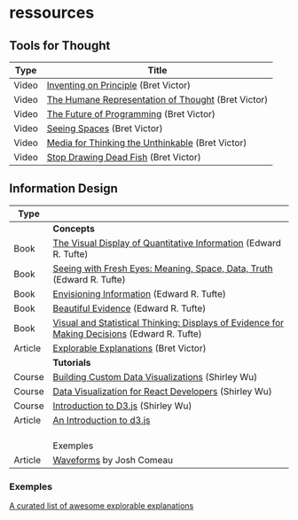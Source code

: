 # ressources

## Tools for Thought
|Type | Title |
| --- | --- |
| Video | [Inventing on Principle](https://www.youtube.com/watch?v=PUv66718DII) (Bret Victor)|
| Video | [The Humane Representation of Thought](https://www.youtube.com/watch?v=agOdP2Bmieg) (Bret Victor)|
| Video | [The Future of Programming](https://www.youtube.com/watch?v=8pTEmbeENF4) (Bret Victor)|
| Video | [Seeing Spaces](https://www.youtube.com/watch?v=klTjiXjqHrQ) (Bret Victor)|
| Video | [Media for Thinking the Unthinkable](https://www.youtube.com/watch?v=oUaOucZRlmE) (Bret Victor)|
| Video | [Stop Drawing Dead Fish](https://www.youtube.com/watch?v=ZfytHvgHybA&t) (Bret Victor)|

## Information Design
| Type |   |
| --- |---|
|| <b>Concepts</b>|
|Book|  [The Visual Display of Quantitative Information](https://www.amazon.com/Visual-Display-Quantitative-Information/dp/0961392142/) (Edward R. Tufte)|
|Book| [Seeing with Fresh Eyes: Meaning, Space, Data, Truth](https://www.amazon.com/Seeing-Fresh-Eyes-Meaning-Space/dp/1930824009) (Edward R. Tufte)|
|Book| [Envisioning Information](https://www.amazon.com/Envisioning-Information-Edward-R-Tufte/dp/0961392118) (Edward R. Tufte)|
|Book| [Beautiful Evidence](https://www.amazon.com/Beautiful-Evidence-Edward-R-Tufte/dp/0961392177) (Edward R. Tufte) |
|Book| [Visual and Statistical Thinking: Displays of Evidence for Making Decisions](https://www.amazon.com/Visual-Statistical-Thinking-Displays-Decisions/dp/0961392134) (Edward R. Tufte)|
|Article| [Explorable Explanations](http://worrydream.com/ExplorableExplanations/) (Bret Victor)|
|| <b>Tutorials</b>|
|Course|  [Building Custom Data Visualizations](https://frontendmasters.com/courses/d3-js-custom-charts/) (Shirley Wu)|
|Course|  [Data Visualization for React Developers](https://frontendmasters.com/courses/d3-js-react/) (Shirley Wu)|
|Course|  [Introduction to D3.js](https://frontendmasters.com/courses/d3/) (Shirley Wu)|
| Article | [An Introduction to d3.js](https://shirleywu.studio/d3intro/)|
|| <br>Exemples</br>|
|Article|[Waveforms](https://pudding.cool/2018/02/waveforms/) by Josh Comeau|



### Exemples
[A curated list of awesome explorable explanations](https://github.com/blob42/awesome-explorables)
